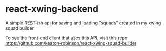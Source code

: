 # react-xwing-backend
A simple REST-ish api for saving and loading "squads" created in my xwing squad builder

To see the front-end client that uses this API, visit this repo: https://github.com/keaton-robinson/react-xwing-squad-builder